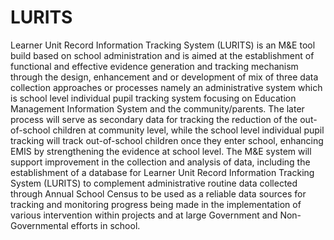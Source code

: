 # LURITS
Learner Unit Record Information Tracking System (LURITS) is an M&E tool build based on school administration and is aimed at the establishment of functional and effective evidence generation and tracking mechanism through the design, enhancement and or development of mix of three data collection approaches or processes namely an administrative system which is school level individual pupil tracking system focusing on Education Management Information System and the community/parents. The later process will serve as secondary data for tracking the reduction of the out-of-school children at community level, while the school level individual pupil tracking will track out-of-school children once they enter school, enhancing EMIS by strengthening the evidence at school level. The M&E system will support improvement in the collection and analysis of data, including the establishment of a database for Learner Unit Record Information Tracking System (LURITS) to complement administrative routine data collected through Annual School Census to be used as a reliable data sources for tracking and monitoring progress being made in the implementation of various intervention within projects and at large Government and Non-Governmental efforts in school.
